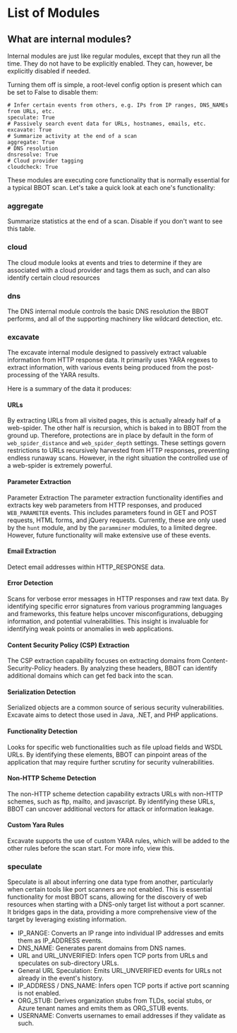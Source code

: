 # List of Modules

## What are internal modules?

Internal modules are just like regular modules, except that they run all the time. They do not have to be explicitly enabled. They can, however, be explicitly disabled if needed.

Turning them off is simple, a root-level config option is present which can be set to False to disable them:

```
# Infer certain events from others, e.g. IPs from IP ranges, DNS_NAMEs from URLs, etc.
speculate: True
# Passively search event data for URLs, hostnames, emails, etc.
excavate: True
# Summarize activity at the end of a scan
aggregate: True
# DNS resolution
dnsresolve: True
# Cloud provider tagging
cloudcheck: True
```

These modules are executing core functionality that is normally essential for a typical BBOT scan. Let's take a quick look at each one's functionality:

### aggregate

Summarize statistics at the end of a scan. Disable if you don't want to see this table.

### cloud

The cloud module looks at events and tries to determine if they are associated with a cloud provider and tags them as such, and can also identify certain cloud resources

### dns

The DNS internal module controls the basic DNS resolution the BBOT performs, and all of the supporting machinery like wildcard detection, etc.

### excavate

The excavate internal module designed to passively extract valuable information from HTTP response data. It primarily uses YARA regexes to extract information, with various events being produced from the post-processing of the YARA results.

Here is a summary of the data it produces:

#### URLs

By extracting URLs from all visited pages, this is actually already half of a web-spider. The other half is recursion, which is baked in to BBOT from the ground up. Therefore, protections are in place by default in the form of `web_spider_distance` and `web_spider_depth` settings. These settings govern restrictions to URLs recursively harvested from HTTP responses, preventing endless runaway scans. However, in the right situation the controlled use of a web-spider is extremely powerful.

#### Parameter Extraction

Parameter Extraction
The parameter extraction functionality identifies and extracts key web parameters from HTTP responses, and produced `WEB_PARAMETER` events. This includes parameters found in GET and POST requests, HTML forms, and jQuery requests. Currently, these are only used by the `hunt` module, and by the `paramminer` modules, to a limited degree. However, future functionality will make extensive use of these events.

#### Email Extraction

Detect email addresses within HTTP_RESPONSE data. 

#### Error Detection

Scans for verbose error messages in HTTP responses and raw text data. By identifying specific error signatures from various programming languages and frameworks, this feature helps uncover misconfigurations, debugging information, and potential vulnerabilities. This insight is invaluable for identifying weak points or anomalies in web applications.

#### Content Security Policy (CSP) Extraction
The CSP extraction capability focuses on extracting domains from Content-Security-Policy headers. By analyzing these headers, BBOT can identify additional domains which can get fed back into the scan.

#### Serialization Detection
Serialized objects are a common source of serious security vulnerabilities. Excavate aims to detect those used in Java, .NET, and PHP applications. 

#### Functionality Detection
Looks for specific web functionalities such as file upload fields and WSDL URLs. By identifying these elements, BBOT can pinpoint areas of the application that may require further scrutiny for security vulnerabilities.

#### Non-HTTP Scheme Detection
The non-HTTP scheme detection capability extracts URLs with non-HTTP schemes, such as ftp, mailto, and javascript. By identifying these URLs, BBOT can uncover additional vectors for attack or information leakage.

#### Custom Yara Rules

Excavate supports the use of custom YARA rules, which will be added to the other rules before the scan start. For more info, view this.

### speculate

Speculate is all about inferring one data type from another, particularly when certain tools like port scanners are not enabled. This is essential functionality for most BBOT scans, allowing for the discovery of web resources when starting with a DNS-only target list without a port scanner. It bridges gaps in the data, providing a more comprehensive view of the target by leveraging existing information.

* IP_RANGE: Converts an IP range into individual IP addresses and emits them as IP_ADDRESS events.
* DNS_NAME: Generates parent domains from DNS names.
* URL and URL_UNVERIFIED: Infers open TCP ports from URLs and speculates on sub-directory URLs.
* General URL Speculation: Emits URL_UNVERIFIED events for URLs not already in the event's history.
* IP_ADDRESS / DNS_NAME: Infers open TCP ports if active port scanning is not enabled.
* ORG_STUB: Derives organization stubs from TLDs, social stubs, or Azure tenant names and emits them as ORG_STUB events.
* USERNAME: Converts usernames to email addresses if they validate as such.